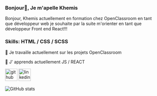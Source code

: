 ### Bonjour👋, Je m'apelle Khemis

Bonjour, Khemis actuellement en formation chez OpenClassroom en tant que développeur web je souhaite par la suite m'orienter en tant que développeur Front end React!!!

### Skills:  HTML / CSS / SCSS

🔭 Je travaille actuellement sur les projets OpenClassroom 

🌱 J' apprends actuellement JS / REACT 


[<img src='https://cdn.jsdelivr.net/npm/simple-icons@3.0.1/icons/github.svg' alt='github' height='40'>](https://github.com/khemisL)  [<img src='https://cdn.jsdelivr.net/npm/simple-icons@3.0.1/icons/linkedin.svg' alt='linkedin' height='40'>](https://www.linkedin.com/in/khemis-louison/)  

![GitHub stats](https://github-readme-stats.vercel.app/api?username=khemisL&show_icons=true)  



